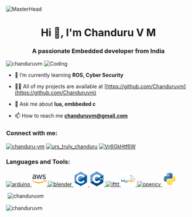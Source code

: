 ![MasterHead](http://imme.uclan.ac.uk/wp-content/uploads/2019/04/msc-mech-intelligent-mach-banner.jpg)
<h1 align="center">Hi 👋, I'm Chanduru V M</h1>
<h3 align="center">A passionate Embedded developer from India</h3>

<img align="right" alt="Coding" width="400" src="https://media.tenor.com/2uyENRmiUt0AAAAC/coding.gif">


<p align="left"> <img src="https://komarev.com/ghpvc/?username=chanduruvm&label=Profile%20views&color=0e75b6&style=flat" alt="chanduruvm" /> </p>

- 🌱 I’m currently learning **ROS, Cyber Security**

- 👨‍💻 All of my projects are available at [https://github.com/Chanduruvm](https://github.com/Chanduruvm)

- 💬 Ask me about **lua, embbeded c**

- 📫 How to reach me **chanduruvm@gmail.com**

<h3 align="left">Connect with me:</h3>
<p align="left">
<a href="https://linkedin.com/in/chanduru-vm" target="blank"><img align="center" src="https://raw.githubusercontent.com/rahuldkjain/github-profile-readme-generator/master/src/images/icons/Social/linked-in-alt.svg" alt="chanduru-vm" height="30" width="40" /></a>
<a href="https://instagram.com/urs_truly_chanduru" target="blank"><img align="center" src="https://raw.githubusercontent.com/rahuldkjain/github-profile-readme-generator/master/src/images/icons/Social/instagram.svg" alt="urs_truly_chanduru" height="30" width="40" /></a>
<a href="https://discord.gg/Vr6GkHtf6W" target="blank"><img align="center" src="https://raw.githubusercontent.com/rahuldkjain/github-profile-readme-generator/master/src/images/icons/Social/discord.svg" alt="Vr6GkHtf6W" height="30" width="40" /></a>
</p>

<h3 align="left">Languages and Tools:</h3>
<p align="left"> <a href="https://www.arduino.cc/" target="_blank" rel="noreferrer"> <img src="https://cdn.worldvectorlogo.com/logos/arduino-1.svg" alt="arduino" width="40" height="40"/> </a> <a href="https://aws.amazon.com" target="_blank" rel="noreferrer"> <img src="https://raw.githubusercontent.com/devicons/devicon/master/icons/amazonwebservices/amazonwebservices-original-wordmark.svg" alt="aws" width="40" height="40"/> </a> <a href="https://www.blender.org/" target="_blank" rel="noreferrer"> <img src="https://download.blender.org/branding/community/blender_community_badge_white.svg" alt="blender" width="40" height="40"/> </a> <a href="https://www.cprogramming.com/" target="_blank" rel="noreferrer"> <img src="https://raw.githubusercontent.com/devicons/devicon/master/icons/c/c-original.svg" alt="c" width="40" height="40"/> </a> <a href="https://www.w3schools.com/cpp/" target="_blank" rel="noreferrer"> <img src="https://raw.githubusercontent.com/devicons/devicon/master/icons/cplusplus/cplusplus-original.svg" alt="cplusplus" width="40" height="40"/> </a> <a href="https://ifttt.com/" target="_blank" rel="noreferrer"> <img src="https://www.vectorlogo.zone/logos/ifttt/ifttt-ar21.svg" alt="ifttt" width="40" height="40"/> </a> <a href="https://www.mysql.com/" target="_blank" rel="noreferrer"> <img src="https://raw.githubusercontent.com/devicons/devicon/master/icons/mysql/mysql-original-wordmark.svg" alt="mysql" width="40" height="40"/> </a> <a href="https://opencv.org/" target="_blank" rel="noreferrer"> <img src="https://www.vectorlogo.zone/logos/opencv/opencv-icon.svg" alt="opencv" width="40" height="40"/> </a> <a href="https://www.python.org" target="_blank" rel="noreferrer"> <img src="https://raw.githubusercontent.com/devicons/devicon/master/icons/python/python-original.svg" alt="python" width="40" height="40"/> </a> </p>

<p>&nbsp;<img align="center" src="https://github-readme-stats.vercel.app/api?username=chanduruvm&show_icons=true&locale=en" alt="chanduruvm" /></p>

<p><img align="center" src="https://github-readme-streak-stats.herokuapp.com/?user=chanduruvm&" alt="chanduruvm" /></p>
